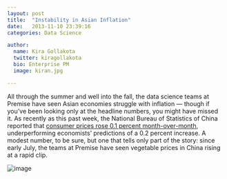 ```yaml
---
layout: post
title:  "Instability in Asian Inflation"
date:   2013-11-10 23:39:16
categories: Data Science

author:
  name: Kira Gollakota
  twitter: kiragollakota
  bio: Enterprise PM
  image: kiran.jpg

---
```


All through the summer and well into the fall, the data science teams at Premise have seen Asian economies struggle with inflation — though if you’ve been looking only at the headline numbers, you might have missed it. As recently as this past week, the National Bureau of Statistics of China reported that [consumer prices rose 0.1 percent month-over-month](http://www.cnbc.com/id/101184347), underperforming economists’ predictions of a 0.2 percent increase. A modest number, to be sure, but one that tells only part of the story: since early July, the teams at Premise have seen vegetable prices in China rising at a rapid clip.

![image](hinflation1.png)


